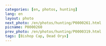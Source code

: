```yaml
---
categories: [en, photos, hunting]
lang: en
layout: photo
next_photo: /en/photos/hunting/P0000261.html
picname: P0000260
prev_photo: /en/photos/hunting/P0000319.html
tags: [Bishop Cap, Dead Oryx]
---
```

